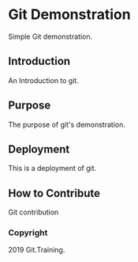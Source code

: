 # Git Demonstration

Simple Git demonstration.

## Introduction

An Introduction to git.

## Purpose

The purpose of git's demonstration.

## Deployment

This is a deployment of git.

## How to Contribute

Git contribution

### Copyright

2019 Git.Training.
